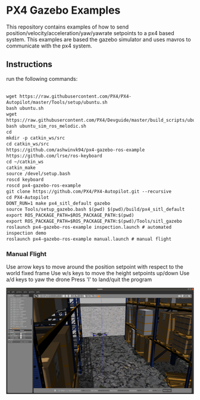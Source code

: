 # PX4 Gazebo Examples

This repository contains examples of how to send position/velocity/acceleration/yaw/yawrate setpoints to a px4 based system. This examples are based the gazebo simulator
and uses mavros to communicate with the px4 system.

## Instructions

run the following commands:
```

wget https://raw.githubusercontent.com/PX4/PX4-Autopilot/master/Tools/setup/ubuntu.sh
bash ubuntu.sh
wget https://raw.githubusercontent.com/PX4/Devguide/master/build_scripts/ubuntu_sim_ros_melodic.sh
bash ubuntu_sim_ros_melodic.sh
cd
mkdir -p catkin_ws/src
cd catkin_ws/src
https://github.com/ashwinvk94/px4-gazebo-ros-example
https://github.com/lrse/ros-keyboard
cd ~/catkin_ws
catkin_make
source /devel/setup.bash
roscd keyboard
roscd px4-gazebo-ros-example
git clone https://github.com/PX4/PX4-Autopilot.git --recursive
cd PX4-Autopilot
DONT_RUN=1 make px4_sitl_default gazebo
source Tools/setup_gazebo.bash $(pwd) $(pwd)/build/px4_sitl_default
export ROS_PACKAGE_PATH=$ROS_PACKAGE_PATH:$(pwd)
export ROS_PACKAGE_PATH=$ROS_PACKAGE_PATH:$(pwd)/Tools/sitl_gazebo
roslaunch px4-gazebo-ros-example inspection.launch # automated inspection demo
roslaunch px4-gazebo-ros-example manual.launch # manual flight
```
### Manual Flight
Use arrow keys to move around the position setpoint with respect to the world fixed frame
Use w/s keys to move the height setpoints up/down
Use a/d keys to yaw the drone
Press 'l' to land/quit the program


![Image of Yaktocat](https://github.com/ashwinvk94/px4-gazebo-ros-example/blob/master/demo.png?raw=true)
